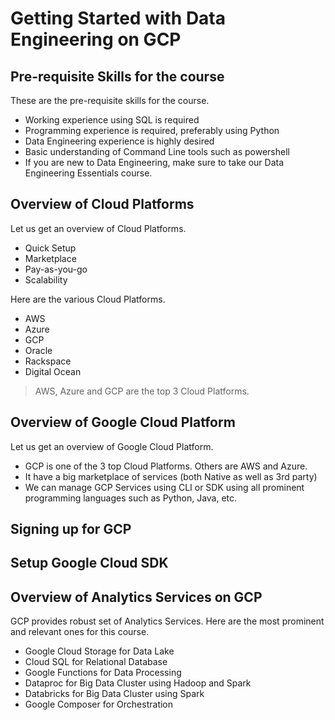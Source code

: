 # Getting Started with Data Engineering on GCP

## Pre-requisite Skills for the course
These are the pre-requisite skills for the course.
* Working experience using SQL is required
* Programming experience is required, preferably using Python
* Data Engineering experience is highly desired
* Basic understanding of Command Line tools such as powershell
* If you are new to Data Engineering, make sure to take our Data Engineering Essentials course.

## Overview of Cloud Platforms
Let us get an overview of Cloud Platforms.
* Quick Setup
* Marketplace
* Pay-as-you-go
* Scalability

Here are the various Cloud Platforms.
* AWS
* Azure
* GCP
* Oracle
* Rackspace
* Digital Ocean

> AWS, Azure and GCP are the top 3 Cloud Platforms.

## Overview of Google Cloud Platform
Let us get an overview of Google Cloud Platform.
* GCP is one of the 3 top Cloud Platforms. Others are AWS and Azure.
* It have a big marketplace of services (both Native as well as 3rd party)
* We can manage GCP Services using CLI or SDK using all prominent programming languages such as Python, Java, etc.

## Signing up for GCP

## Setup Google Cloud SDK

## Overview of Analytics Services on GCP

GCP provides robust set of Analytics Services. Here are the most prominent and relevant ones for this course.
* Google Cloud Storage for Data Lake
* Cloud SQL for Relational Database
* Google Functions for Data Processing
* Dataproc for Big Data Cluster using Hadoop and Spark
* Databricks for Big Data Cluster using Spark
* Google Composer for Orchestration
